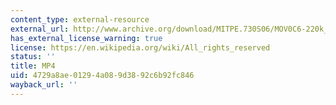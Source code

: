 ```yaml
---
content_type: external-resource
external_url: http://www.archive.org/download/MITPE.730S06/MOV0C6-220k_512kb.mp4
has_external_license_warning: true
license: https://en.wikipedia.org/wiki/All_rights_reserved
status: ''
title: MP4
uid: 4729a8ae-0129-4a08-9d38-92c6b92fc846
wayback_url: ''
---
```

